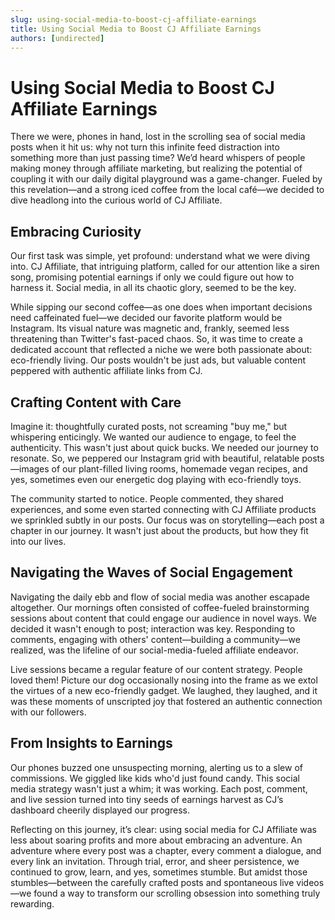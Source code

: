 ```yaml
---
slug: using-social-media-to-boost-cj-affiliate-earnings
title: Using Social Media to Boost CJ Affiliate Earnings
authors: [undirected]
---
```


# Using Social Media to Boost CJ Affiliate Earnings

There we were, phones in hand, lost in the scrolling sea of social media posts when it hit us: why not turn this infinite feed distraction into something more than just passing time? We’d heard whispers of people making money through affiliate marketing, but realizing the potential of coupling it with our daily digital playground was a game-changer. Fueled by this revelation—and a strong iced coffee from the local café—we decided to dive headlong into the curious world of CJ Affiliate.

## Embracing Curiosity

Our first task was simple, yet profound: understand what we were diving into. CJ Affiliate, that intriguing platform, called for our attention like a siren song, promising potential earnings if only we could figure out how to harness it. Social media, in all its chaotic glory, seemed to be the key.

While sipping our second coffee—as one does when important decisions need caffeinated fuel—we decided our favorite platform would be Instagram. Its visual nature was magnetic and, frankly, seemed less threatening than Twitter's fast-paced chaos. So, it was time to create a dedicated account that reflected a niche we were both passionate about: eco-friendly living. Our posts wouldn't be just ads, but valuable content peppered with authentic affiliate links from CJ.

## Crafting Content with Care

Imagine it: thoughtfully curated posts, not screaming "buy me," but whispering enticingly. We wanted our audience to engage, to feel the authenticity. This wasn't just about quick bucks. We needed our journey to resonate. So, we peppered our Instagram grid with beautiful, relatable posts—images of our plant-filled living rooms, homemade vegan recipes, and yes, sometimes even our energetic dog playing with eco-friendly toys.

The community started to notice. People commented, they shared experiences, and some even started connecting with CJ Affiliate products we sprinkled subtly in our posts. Our focus was on storytelling—each post a chapter in our journey. It wasn't just about the products, but how they fit into our lives.

## Navigating the Waves of Social Engagement

Navigating the daily ebb and flow of social media was another escapade altogether. Our mornings often consisted of coffee-fueled brainstorming sessions about content that could engage our audience in novel ways. We decided it wasn't enough to post; interaction was key. Responding to comments, engaging with others' content—building a community—we realized, was the lifeline of our social-media-fueled affiliate endeavor.

Live sessions became a regular feature of our content strategy. People loved them! Picture our dog occasionally nosing into the frame as we extol the virtues of a new eco-friendly gadget. We laughed, they laughed, and it was these moments of unscripted joy that fostered an authentic connection with our followers.

## From Insights to Earnings

Our phones buzzed one unsuspecting morning, alerting us to a slew of commissions. We giggled like kids who'd just found candy. This social media strategy wasn't just a whim; it was working. Each post, comment, and live session turned into tiny seeds of earnings harvest as CJ’s dashboard cheerily displayed our progress.

Reflecting on this journey, it’s clear: using social media for CJ Affiliate was less about soaring profits and more about embracing an adventure. An adventure where every post was a chapter, every comment a dialogue, and every link an invitation. Through trial, error, and sheer persistence, we continued to grow, learn, and yes, sometimes stumble. But amidst those stumbles—between the carefully crafted posts and spontaneous live videos—we found a way to transform our scrolling obsession into something truly rewarding.